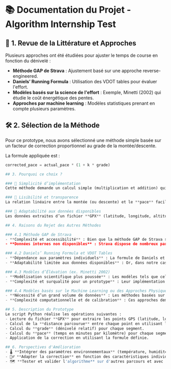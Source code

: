 # 📚 Documentation du Projet - Algorithm Internship Test

## 🔎 1. Revue de la Littérature et Approches

Plusieurs approches ont été étudiées pour ajuster le temps de course en fonction du dénivelé :

- **Méthode GAP de Strava** : Ajustement basé sur une approche reverse-engineered.
- **Daniels’ Running Formula** : Utilisation des VDOT tables pour évaluer l'effort.
- **Modèles basés sur la science de l'effort** : Exemple, Minetti (2002) qui étudie le coût énergétique des pentes.
- **Approches par machine learning** : Modèles statistiques prenant en compte plusieurs paramètres.

## 🛠️ 2. Sélection de la Méthode

Pour ce prototype, nous avons sélectionné une méthode simple basée sur un facteur de correction proportionnel au grade de la montée/descente.

La formule appliquée est :

```python
corrected_pace = actual_pace * (1 + k * grade)

## 3. Pourquoi ce choix ?

### 🔹 Simplicité d’implémentation
Cette méthode demande un calcul simple (multiplication et addition) qui permet de transformer directement le rythme réel à partir d’un facteur de correction. Elle est aisée à coder et à valider rapidement dans un environnement de test.

### 🔹 Lisibilité et transparence
La relation linéaire entre la montée (ou descente) et le **pace** facilite la compréhension de l’impact de chaque variation de dénivelé sur la performance. Cela permet d’expliquer clairement le fonctionnement de l’algorithme à des collaborateurs ou des recruteurs.

### 🔹 Adaptabilité aux données disponibles
Les données extraites d’un fichier **GPX** (latitude, longitude, altitude et timestamp) suffisent pour appliquer cette correction. On n’a pas besoin d’informations supplémentaires complexes pour mettre en œuvre ce modèle.

## 4. Raisons du Rejet des Autres Méthodes

### 4.1 Méthode GAP de Strava
- **Complexité et accessibilité** : Bien que la méthode GAP de Strava soit intéressante, elle repose sur une ingénierie inverse sur des algorithmes propriétaires dont le fonctionnement exact n'est pas entièrement documenté.
- **Données internes non disponibles** : Strava dispose de nombreux paramètres et d’historiques de performances qui permettent d’ajuster le modèle. Dans un contexte de prototype simple, ces informations ne sont pas accessibles, ce qui rend difficile la reproduction fidèle de la méthode.

### 4.2 Daniels’ Running Formula et VDOT Tables
- **Dépendance aux paramètres individuels** : La formule de Daniels et les tableaux VDOT intègrent des valeurs spécifiques liées à la physiologie de chaque coureur (VO₂ max, seuil lactique, etc.).
- **Adaptabilité limitée aux données disponibles** : Or, dans notre cas, nous disposons uniquement des données **GPS** d’un parcours, sans paramètres individuels détaillés. Intégrer cette approche nécessiterait des mesures supplémentaires et complexifierait le prototype.

### 4.3 Modèles d’Élévation (ex. Minetti 2002)
- **Modélisation scientifique plus poussée** : Les modèles tels que celui de Minetti sont scientifiquement robustes et intègrent des mécanismes énergétiques complexes pour corriger l’impact du dénivelé.
- **Complexité et surqualité pour un prototype** : Leur implémentation requiert souvent une calibration précise et des données très détaillées sur la physiologie de l’effort, ce qui dépasse le cadre d’un prototype visant principalement à démontrer la faisabilité d’une correction à partir d’un fichier GPX.

### 4.4 Modèles basés sur le Machine Learning ou des Approches Physiques Avancées
- **Nécessité d’un grand volume de données** : Les méthodes basées sur le machine learning nécessitent un jeu de données conséquent pour entraîner le modèle. En l'absence de telles données (et dans le cadre d'un test court), leur utilisation n’est pas pertinente.
- **Complexité computationnelle et de calibration** : Ces approches demandent également une infrastructure de modélisation et de validation beaucoup plus développée, ce qui est disproportionné par rapport aux besoins d’un prototype visant à illustrer une correction simple.

## 5. Description du Prototype
Le script Python réalise les opérations suivantes :
- Lecture du fichier **GPX** pour extraire les points GPS (latitude, longitude, altitude, temps).
- Calcul de la **distance parcourue** entre chaque point en utilisant la formule **haversine**.
- Calcul du **grade** (dénivelé relatif) pour chaque segment.
- Calcul du **pace** (temps en minutes par kilomètre) pour chaque segment.
- Application de la correction en utilisant la formule définie.

## 6. Perspectives d'Amélioration
- 🌡️ **Intégrer des paramètres environnementaux** (température, humidité).
- 🏃‍♂️ **Adapter la correction** en fonction des caractéristiques individuelles (**VO₂ max**, seuil lactique, etc.).
- 🗺️ **Tester et valider l'algorithme** sur d'autres parcours et avec des données réelles.

